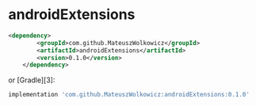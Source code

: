 # androidExtensions

```xml
<dependency>
	    <groupId>com.github.MateuszWolkowicz</groupId>
	    <artifactId>androidExtensions</artifactId>
	    <version>0.1.0</version>
	</dependency>
```
or [Gradle][3]:
```groovy
implementation 'com.github.MateuszWolkowicz:androidExtensions:0.1.0'
```